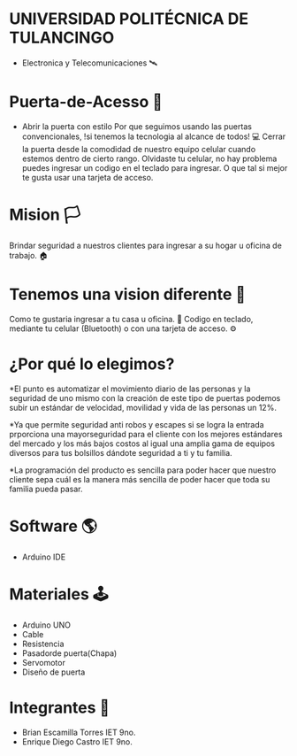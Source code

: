# UNIVERSIDAD POLITÉCNICA DE TULANCINGO
  * Electronica y Telecomunicaciones  🛰

# Puerta-de-Acesso 🚪
 * Abrir la puerta con estilo 
Por que seguimos usando las puertas convencionales, !si tenemos la tecnologia al alcance de todos! 💻
Cerrar la puerta desde la comodidad de nuestro equipo celular cuando estemos dentro de cierto rango.
Olvidaste tu celular, no hay problema puedes ingresar un codigo en el teclado para ingresar.
O que tal si mejor te gusta usar una tarjeta de acceso.

# Mision 🏳
Brindar seguridad a nuestros clientes para ingresar a su hogar u oficina de trabajo. 🏠

# Tenemos una vision diferente 🚩
Como te gustaria ingresar a tu casa u oficina. 🕋
Codigo en teclado, mediante tu celular (Bluetooth) o con una tarjeta de acceso. ⚙

# ¿Por qué lo elegimos?
*El punto es automatizar el movimiento diario de las personas y la seguridad de uno mismo con la creación de este tipo de puertas podemos subir un estándar de velocidad, movilidad y vida de las personas un 12%.

*Ya que permite seguridad anti robos y escapes si se logra la entrada prporciona una mayorseguridad para el  cliente con los mejores estándares del mercado y los más bajos costos al igual una amplia gama de equipos diversos para tus bolsillos dándote seguridad a ti y tu familia.

*La programación del producto es sencilla para poder hacer que nuestro cliente sepa cuál es la manera más sencilla de poder hacer que toda su familia pueda pasar.

# Software 🌎
  * Arduino IDE
  
# Materiales 🕹
  * Arduino UNO
  * Cable
  * Resistencia
  * Pasadorde puerta(Chapa)
  * Servomotor
  * Diseño de puerta
  
# Integrantes 🗿
  * Brian Escamilla Torres   IET 9no.
  * Enrique Diego Castro   IET 9no.
